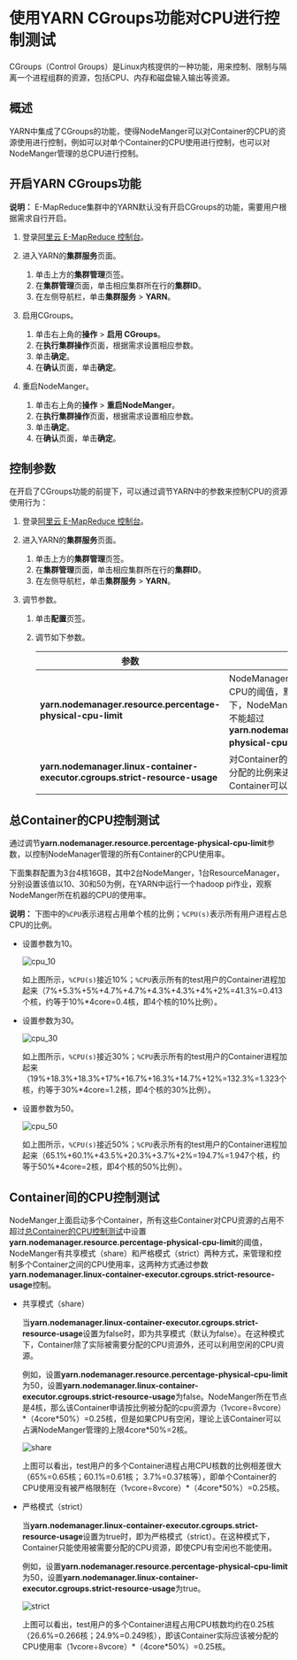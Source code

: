 # 使用YARN CGroups功能对CPU进行控制测试

CGroups（Control Groups）是Linux内核提供的一种功能，用来控制、限制与隔离一个进程组群的资源，包括CPU、内存和磁盘输入输出等资源。

## 概述

YARN中集成了CGroups的功能，使得NodeManger可以对Container的CPU的资源使用进行控制，例如可以对单个Container的CPU使用进行控制，也可以对NodeManger管理的总CPU进行控制。

## 开启YARN CGroups功能

**说明：** E-MapReduce集群中的YARN默认没有开启CGroups的功能，需要用户根据需求自行开启。

1.  登录[阿里云 E-MapReduce 控制台](https://emr.console.aliyun.com/)。

2.  进入YARN的**集群服务**页面。
    1.  单击上方的**集群管理**页签。
    2.  在**集群管理**页面，单击相应集群所在行的**集群ID**。
    3.  在左侧导航栏，单击**集群服务** \> **YARN**。
3.  启用CGroups。
    1.  单击右上角的**操作** \> **启用 CGroups**。
    2.  在**执行集群操作**页面，根据需求设置相应参数。
    3.  单击**确定**。
    4.  在**确认**页面，单击**确定**。
4.  重启NodeManger。
    1.  单击右上角的**操作** \> **重启NodeManger**。
    2.  在**执行集群操作**页面，根据需求设置相应参数。
    3.  单击**确定**。
    4.  在**确认**页面，单击**确定**。

## 控制参数

在开启了CGroups功能的前提下，可以通过调节YARN中的参数来控制CPU的资源使用行为：

1.  登录[阿里云 E-MapReduce 控制台](https://emr.console.aliyun.com/)。

2.  进入YARN的**集群服务**页面。
    1.  单击上方的**集群管理**页签。
    2.  在**集群管理**页面，单击相应集群所在行的**集群ID**。
    3.  在左侧导航栏，单击**集群服务** \> **YARN**。
3.  调节参数。
    1.  单击**配置**页签。
    2.  调节如下参数。

        |参数|描述|
        |--|--|
        |**yarn.nodemanager.resource.percentage-physical-cpu-limit**|NodeManager管理的所有Container使用CPU的阈值，默认100%。 **说明：** 任何场景下，NodeManger管理的Container的CPU都不能超过**yarn.nodemanager.resource.percentage-physical-cpu-limit**设置的比例。 |
        |**yarn.nodemanager.linux-container-executor.cgroups.strict-resource-usage**|对Container的CPU使用资源是否严格按照被分配的比例来进行控制。默认是false，即Container可以使用空闲的CPU。|


## 总Container的CPU控制测试

通过调节**yarn.nodemanager.resource.percentage-physical-cpu-limit**参数，以控制NodeManager管理的所有Container的CPU使用率。

下面集群配置为3台4核16GB，其中2台NodeManger，1台ResourceManager，分别设置该值以10、30和50为例，在YARN中运行一个hadoop pi作业，观察NodeManger所在机器的CPU的使用率。

**说明：** 下图中的`%CPU`表示进程占用单个核的比例；`%CPU(s)`表示所有用户进程占总CPU的比例。

-   设置参数为10。

    ![cpu_10](https://static-aliyun-doc.oss-cn-hangzhou.aliyuncs.com/assets/img/zh-CN/5638420061/p69258.png)

    如上图所示，`%CPU(s)`接近10%；`%CPU`表示所有的test用户的Container进程加起来（7%+5.3%+5%+4.7%+4.7%+4.3%+4.3%+4%+2%=41.3%=0.413个核，约等于10%\*4core=0.4核，即4个核的10%比例）。

-   设置参数为30。

    ![cpu_30](https://static-aliyun-doc.oss-cn-hangzhou.aliyuncs.com/assets/img/zh-CN/5638420061/p69260.png)

    如上图所示，`%CPU(s)`接近30%；`%CPU`表示所有的test用户的Container进程加起来（19%+18.3%+18.3%+17%+16.7%+16.3%+14.7%+12%=132.3%=1.323个核，约等于30%\*4core=1.2核，即4个核的30%比例）。

-   设置参数为50。

    ![cpu_50](https://static-aliyun-doc.oss-cn-hangzhou.aliyuncs.com/assets/img/zh-CN/6638420061/p69261.png)

    如上图所示，`%CPU(s)`接近50%；`%CPU`表示所有的test用户的Container进程加起来（65.1%+60.1%+43.5%+20.3%+3.7%+2%=194.7%=1.947个核，约等于50%\*4core=2核，即4个核的50%比例）。


## Container间的CPU控制测试

NodeManger上面启动多个Container，所有这些Container对CPU资源的占用不超过[总Container的CPU控制测试](#section_o63_1c4_m9w)中设置**yarn.nodemanager.resource.percentage-physical-cpu-limit**的阈值，NodeManger有共享模式（share）和严格模式（strict）两种方式，来管理和控制多个Container之间的CPU使用率，这两种方式通过参数**yarn.nodemanager.linux-container-executor.cgroups.strict-resource-usage**控制。

-   共享模式（share）

    当**yarn.nodemanager.linux-container-executor.cgroups.strict-resource-usage**设置为false时，即为共享模式（默认为false）。在这种模式下，Container除了实际被需要分配的CPU资源外，还可以利用空闲的CPU资源。

    例如，设置**yarn.nodemanager.resource.percentage-physical-cpu-limit**为50，设置**yarn.nodemanager.linux-container-executor.cgroups.strict-resource-usage**为false。NodeManger所在节点是4核，那么该Container申请按比例被分配的cpu资源为（1vcore÷8vcore）\*（4core\*50%）=0.25核，但是如果CPU有空闲，理论上该Container可以占满NodeManger管理的上限4core\*50%=2核。

    ![share](https://static-aliyun-doc.oss-cn-hangzhou.aliyuncs.com/assets/img/zh-CN/6638420061/p69304.png)

    上图可以看出，test用户的多个Container进程占用CPU核数的比例相差很大（65%=0.65核；60.1%=0.61核； 3.7%=0.37核等），即单个Container的CPU使用没有被严格限制在（1vcore÷8vcore）\*（4core\*50%）=0.25核。

-   严格模式（strict）

    当**yarn.nodemanager.linux-container-executor.cgroups.strict-resource-usage**设置为true时，即为严格模式（strict）。在这种模式下，Container只能使用被需要分配的CPU资源，即使CPU有空闲也不能使用。

    例如，设置**yarn.nodemanager.resource.percentage-physical-cpu-limit**为50，设置**yarn.nodemanager.linux-container-executor.cgroups.strict-resource-usage**为true。

    ![strict](https://static-aliyun-doc.oss-cn-hangzhou.aliyuncs.com/assets/img/zh-CN/6638420061/p69308.png)

    上图可以看出，test用户的多个Container进程占用CPU核数均约在0.25核（26.6%=0.266核；24.9%=0.249核），即该Container实际应该被分配的CPU使用率（1vcore÷8vcore）\*（4core\*50%）=0.25核。


